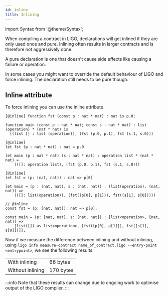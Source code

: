 ```yaml
---
id: inline
title: Inlining
---
```


import Syntax from '@theme/Syntax';

When compiling a contract in LIGO, declarations will get inlined if they are
only used once and pure. Inlining often results in larger contracts and is
therefore not aggressively done.

A pure declaration is one that doesn't cause side effects like causing a
failure or operation.

In some cases you might want to override the default behaviour of LIGO and
force inlining. The declaration still needs to be pure though.

## Inline attribute

To force inlining you can use the inline attribute.

<Syntax syntax="pascaligo">

```pascaligo
[@inline] function fst (const p : nat * nat) : nat is p.0;

function main (const p : nat * nat; const s : nat * nat) : list (operation) * (nat * nat) is
  ((list [] : list (operation)), (fst (p.0, p.1), fst (s.1, s.0)))
```

</Syntax>
<Syntax syntax="cameligo">

```cameligo
[@inline]
let fst (p : nat * nat) : nat = p.0

let main (p : nat * nat) (s : nat * nat) : operation list * (nat * nat) =
    (([]: operation list), (fst (p.0, p.1), fst (s.1, s.0)))
```

</Syntax>
<Syntax syntax="reasonligo">

```reasonligo
[@inline]
let fst = (p: (nat, nat)) : nat => p[0]

let main = (p : (nat, nat), s : (nat, nat)) : (list(operation), (nat, nat)) =>
    (([]: list(operation)), (fst((p[0], p[1])), fst((s[1], s[0]))))
```

</Syntax>
<Syntax syntax="jsligo">

```jsligo
// @inline
const fst = (p: [nat, nat]): nat => p[0];

const main = (p: [nat, nat], s: [nat, nat]) : [list<operation>, [nat, nat]] =>
    [list([]) as list<operation>, [fst([p[0], p[1]]), fst([s[1], s[0]])]];
```

</Syntax>

Now if we measure the difference between inlining and without inlining, using
`ligo info measure-contract name_of_contract.ligo --entry-point <entrypoint>`, we see the
following results:

<table>
    <tr>
        <td>With inlining</td><td>66 bytes</td>
    </tr>
    <tr>
        <td>Without inlining</td><td>170 bytes</td>
    </tr>
</table>

:::info
Note that these results can change due to ongoing work to optimise output of
the LIGO compiler.
:::
